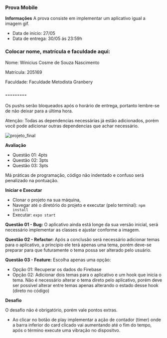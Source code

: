 ### Prova Mobile

**Informações**
A prova consiste em implementar um aplicativo igual a imagem gif.

- Data de início: 27/05
- Data de entrega: 30/05 ás 23:59h


### Colocar nome, matrícula e faculdade aqui:

Nome: Winicius Cosme de Souza Nascimento

Matrícula: 205169

Faculdade: Faculdade Metodista Granbery



### ---------

Os pushs serão bloqueados após o horário de entrega, portanto lembre-se de não deixar para a última hora.

Atenção: Todas as dependencias necessárias já estão adicionados, porém você pode adicionar outras dependencias que achar necessário.

![projeto_final](https://github.com/Faculdade-Metodista-Granbery/Prova-Mobile/blob/master/prova_mobile.gif?raw=true)


**Avaliação**

- Questão 01: 4pts 
- Questão 02: 3pts
- Questão 03: 3pts


Má práticas de programação, código não indentado e confuso será penalizado na pontuação.

**Iniciar e Executar**

- Clonar o projeto na sua máquina,
- Navegar até o diretório do projeto e executar (pelo terminal): `npm install`
- Executar: `expo start`


**Questão 01 - Bug:**
O aplicativo ainda está longe da sua versão inicial, será necessário implementar as classes e ajustar conforme a imagem.

**Questão 02 - Refactor:**
Após a conclusão será necessário adicionar temas para o aplicativo, a principio ele terá apenas uma tema, porém deve-se preparar para que futuramente o tema possa ser alterado pelo usuário.

**Questão 03 - Feature:**
Escolha apenas uma opção:

- Opção 01: Recuperar os dados do Firebase
- Opção 02: Adicionar dois temas para o aplicativo e um hook que inicia o tema. Não é necessário alterar o tema direto pelo aplicativo, porém deve ser possível alterar entre temas apenas alterando o estado desse hook (direto no código)

**Desafio**

O desafio não é obrigatório, porém vale pontos extras.

- Ao clicar no botão de play implementar a ação de contador (timer) onde a barra inferior do card clicado vai aumentando até o fim do tempo, após o término execute uma vibração no dispositvo.

